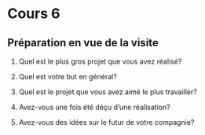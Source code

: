 # Cours 6
## Préparation en vue de la visite

1. Quel est le plus gros projet que vous avez réalisé?

2. Quel est votre but en général?

3. Quel est le projet que vous avez aimé le plus travailler?

4. Avez-vous une fois été déçu d’une réalisation?

5. Avez-vous des idées sur le futur de votre compagnie?

